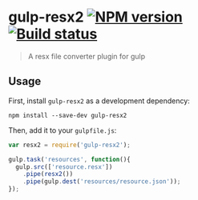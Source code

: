 # gulp-resx2 [![NPM version][npm-image]][npm-url] [![Build status][travis-image]][travis-url]
> A resx file converter plugin for gulp

## Usage

First, install `gulp-resx2` as a development dependency:

```shell
npm install --save-dev gulp-resx2
```

Then, add it to your `gulpfile.js`:

```javascript
var resx2 = require('gulp-resx2');

gulp.task('resources', function(){
  gulp.src(['resource.resx'])
    .pipe(resx2())
    .pipe(gulp.dest('resources/resource.json'));
});
```
[travis-url]: http://travis-ci.org/pagury/gulp-resx2
[travis-image]: https://secure.travis-ci.org/pagury/gulp-resx2.svg?branch=master
[npm-url]: https://npmjs.org/package/gulp-resx2
[npm-image]: https://badge.fury.io/js/gulp-resx2.svg
